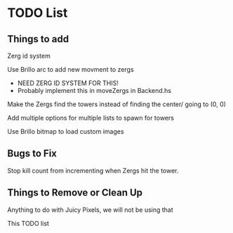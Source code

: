 # TODO List


## Things to add
Zerg id system

Use Brillo arc to add new movment to zergs
- NEED ZERG ID SYSTEM FOR THIS!
- Probably implement this in moveZergs in Backend.hs

Make the Zergs find the towers instead of finding the center/ going to (0, 0)

Add multiple options for multiple lists to spawn for towers

Use Brillo bitmap to load custom images


## Bugs to Fix
Stop kill count from incrementing when Zergs hit the tower. 


## Things to Remove or Clean Up
Anything to do with Juicy Pixels, we will not be using that

This TODO list